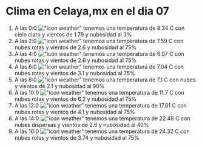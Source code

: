 # Clima en Celaya,mx en el dia 07

1. A las 0:0 !["icon weather"](http://openweathermap.org/img/w/01n.png) tenemos una temperatura de 8.34 C con cielo claro y  vientos de 1.79 y nubosidad al 3%
1. A las 2:0 !["icon weather"](http://openweathermap.org/img/w/04n.png) tenemos una temperatura de 7.59 C con nubes rotas y  vientos de 2.6 y nubosidad al 75%
1. A las 4:0 !["icon weather"](http://openweathermap.org/img/w/04n.png) tenemos una temperatura de 6.07 C con nubes rotas y  vientos de 2.6 y nubosidad al 75%
1. A las 6:0 !["icon weather"](http://openweathermap.org/img/w/04n.png) tenemos una temperatura de 7.04 C con nubes rotas y  vientos de 3.1 y nubosidad al 75%
1. A las 8:0 !["icon weather"](http://openweathermap.org/img/w/04d.png) tenemos una temperatura de 7.1 C con nubes y  vientos de 2.1 y nubosidad al 90%
1. A las 10:0 !["icon weather"](http://openweathermap.org/img/w/04d.png) tenemos una temperatura de 11.7 C con nubes rotas y  vientos de 6.2 y nubosidad al 75%
1. A las 12:0 !["icon weather"](http://openweathermap.org/img/w/04d.png) tenemos una temperatura de 17.61 C con nubes rotas y  vientos de 4.1 y nubosidad al 75%
1. A las 14:0 !["icon weather"](http://openweathermap.org/img/w/03d.png) tenemos una temperatura de 22.48 C con nubes dispersas y  vientos de 2.6 y nubosidad al 40%
1. A las 16:0 !["icon weather"](http://openweathermap.org/img/w/04d.png) tenemos una temperatura de 24.32 C con nubes rotas y  vientos de 3.74 y nubosidad al 75%
